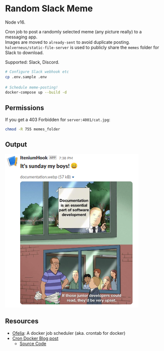 Random Slack Meme
=================

Node v16.

Cron job to post a randomly selected meme (any picture really) to a messaging app.  
Images are moved to `already-sent` to avoid duplicate posting.
`halverneus/static-file-server` is used to publicly share the `memes` folder for Slack to download.

Supported: Slack, Discord.


```sh
# Configure Slack webhook etc
cp .env.sample .env

# Schedule meme-posting!
docker-compose up --build -d
```


## Permissions

If you get a 403 Forbidden for `server:4001/cat.jpg`:

```sh
chmod -R 755 memes_folder
```


## Output

![Example Slack output](example-slack-post.png "Example Slack output")


## Resources

- [Ofelia](https://github.com/mcuadros/ofelia): A docker job scheduler (aka. crontab for docker)
- [Cron Docker Blog post](https://levelup.gitconnected.com/cron-docker-the-easiest-job-scheduler-youll-ever-create-e1753eb5ea44)
  - [Source Code](https://github.com/erikbrgr/scheduler)
